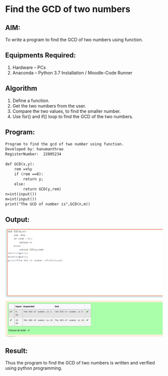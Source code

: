 # Find the GCD of two numbers

## AIM:
To write a program to find the GCD of two numbers using function.

## Equipments Required:
1. Hardware – PCs
2. Anaconda – Python 3.7 Installation / Moodle-Code Runner

## Algorithm
1. Define a function.
2. Get the two numbers from the user.
3. Compare the two values, to find the smaller number.
4. Use for() and if() loop to find the GCD of the two numbers.

## Program:
```
Program to find the gcd of two number using function.
Developed by: hanumanthrao
RegisterNumber:  22005234

def GCD(x,y):
    rem =x%y
    if (rem ==0):
        return y;
    else:
        return GCD(y,rem)
n=int(input())
m=int(input())
print("The GCD of number is",GCD(n,m))
```
## Output:
![gcd of two number](/outputgcd.png)


## Result:
Thus the program to find the GCD of two numbers is written and verified using python programming.

